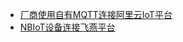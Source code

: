 * [厂商使用自有MQTT连接阿里云IoT平台](http://code.aliyun.com/edward.yangx/public-docs/wikis/user-guide/Best_Practice/PrivMQTT_Access)
* [NBIoT设备连接飞燕平台](http://code.aliyun.com/edward.yangx/public-docs/wikis/user-guide/Best_Practice/NBIoT_Access)

